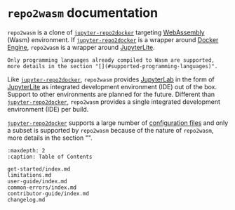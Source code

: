 # `repo2wasm` documentation

`repo2wasm` is a clone of [`jupyter-repo2docker`] targeting [WebAssembly](https://en.wikipedia.org/wiki/WebAssembly) (Wasm) environment. If [`jupyter-repo2docker`] is a wrapper around [Docker Engine](https://docs.docker.com/engine/), `repo2wasm` is a wrapper around [JupyterLite].

```{important}
Only programming languages already compiled to Wasm are supported, more details in the section "[](#supported-programming-languages)".
```

Like [`jupyter-repo2docker`], `repo2wasm` provides [JupyterLab](https://jupyterlab.readthedocs.io/en/latest/) in the form of [JupyterLite] as integrated development environment (IDE) out of the box. Support to other environments are planned for the future. Different than [`jupyter-repo2docker`], `repo2wasm` provides a single integrated development environment (IDE) per build.

[`jupyter-repo2docker`] supports a large number of [configuration files](https://repo2docker.readthedocs.io/en/latest/configuration/) and only a subset is supported by `repo2wasm` because of the nature of `repo2wasm`, more details in the section "[](#supported-configuration-files)".

```{toctree}
:maxdepth: 2
:caption: Table of Contents

get-started/index.md
limitations.md
user-guide/index.md
common-errors/index.md
contributor-guide/index.md
changelog.md
```

[`jupyter-repo2docker`]: https://github.com/jupyterhub/repo2docker
[JupyterLite]: https://jupyterlite.readthedocs.io/